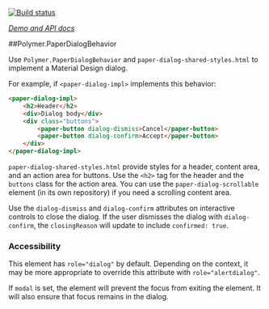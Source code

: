 
<!---

This README is automatically generated from the comments in these files:
paper-dialog-behavior.html

Edit those files, and our readme bot will duplicate them over here!
Edit this file, and the bot will squash your changes :)

The bot does some handling of markdown. Please file a bug if it does the wrong
thing! https://github.com/PolymerLabs/tedium/issues

-->

[![Build status](https://travis-ci.org/PolymerElements/paper-dialog-behavior.svg?branch=master)](https://travis-ci.org/PolymerElements/paper-dialog-behavior)

_[Demo and API docs](https://elements.polymer-project.org/elements/paper-dialog-behavior)_


##Polymer.PaperDialogBehavior

Use `Polymer.PaperDialogBehavior` and `paper-dialog-shared-styles.html` to implement a Material Design
dialog.

For example, if `<paper-dialog-impl>` implements this behavior:

```html
<paper-dialog-impl>
    <h2>Header</h2>
    <div>Dialog body</div>
    <div class="buttons">
        <paper-button dialog-dismiss>Cancel</paper-button>
        <paper-button dialog-confirm>Accept</paper-button>
    </div>
</paper-dialog-impl>
```

`paper-dialog-shared-styles.html` provide styles for a header, content area, and an action area for buttons.
Use the `<h2>` tag for the header and the `buttons` class for the action area. You can use the
`paper-dialog-scrollable` element (in its own repository) if you need a scrolling content area.

Use the `dialog-dismiss` and `dialog-confirm` attributes on interactive controls to close the
dialog. If the user dismisses the dialog with `dialog-confirm`, the `closingReason` will update
to include `confirmed: true`.

### Accessibility

This element has `role="dialog"` by default. Depending on the context, it may be more appropriate
to override this attribute with `role="alertdialog"`.

If `modal` is set, the element will prevent the focus from exiting the element.
It will also ensure that focus remains in the dialog.


